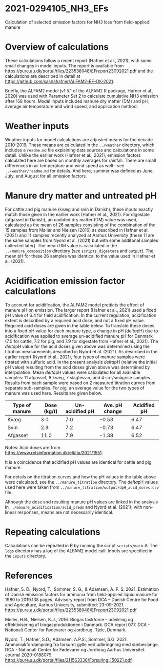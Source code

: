 # 2021-0294105_NH3_EFs
Calculation of selected emission factors for NH3 loss from field-applied manure

# Overview of calculations
These calculations follow a recent report (Hafner et al., 2021), with some small changes in model inputs.
The report is available from <https://pure.au.dk/portal/files/223538048/EFreport23092021.pdf> and the calculations are described in detail at <https://github.com/sashahafner/ALFAM2-EF-DK-2021>.

Briefly, the ALFAM2 model (v1.5.1 of the ALFAM2 R package, Hafner et al., 2020) was used with Parameter Set 2 to calculate cumulative NH3 emission after 168 hours.
Model inputs included manure dry matter (DM) and pH, average air temperature and wind speed, and application method.

# Weather inputs
Weather inputs for model calculations are adjusted means for the decade 2010-2019.
These means are calculated in the `../weather` directory, which includes a `readme.md` file explaining data sources and calculations in some detail.
Unlike the earlier work (Hafner et al., 2021), emission factors calculated here are based on monthly averages for rainfall.
There are small differences in air temperature and wind speed as well--see `../weather/readme.md` for details.
And here, summer was defined as June, July, and August for all emission factors.

# Manure dry matter and untreated pH
For cattle and pig manure (kvæg and svin in Danish), these inputs exactly match those given in the earlier work (Hafner et al., 2021).
For digestate (afgasset in Danish), an updated dry matter (DM) value was used, calculated as the mean of 26 samples consisting of the combination of the 15 samples from Møller and Nielsen (2016) as described in Hafner et al. (2021) and 11 samples recently analyzed at Aarhus University (these 11 are the same samples from Nyord et al. (2021) but with some additonal samples collected later).
The mean DM value is calculated in the `../manure_composition` directory (see `scripts_digestate` and `output`).
The mean pH for these 26 samples was identical to the value used in Hafner et al. (2021).

# Acidification emission factor calculations
To account for acidification, the ALFAM2 model predicts the effect of manure pH on emission.
The larger report (Hafner et al., 2021) used a fixed pH value of 6.4 for field acidification.
In the current regulation, acidification extent is described by a required acid dose, and not a fixed pH value.
Required acid doses are given in the table below.
To translate these doses into a fixed pH value for each manure type, a change in pH ($delta$pH) due to acidification was applied to average un-acidified manure pH for Denmark (7.0 for cattle, 7.2 for pig, and 7.9 for digestate from Hafner et al., 2021).
The $delta$pH value for the acid doses given above was determined using the titration measurements described in Nyord et al. (2021).
As described in the earlier report (Nyord et al., 2021), four types of manure samples were titrated with sulfuric acid.
In the present analysis $delta$pH (relative the initial pH value) resulting from the acid doses given above was determined by interpolation.
Mean $delta$pH values were calculated for all available samples: 11 afgasset, 8 kvæg, 7 slagtesvin, and 4 so-/smågrise samples.
Results from each sample were based on 2 measured titration curves from separate sub-samples.
For pig, an average value for the two types of manure was used here.
Results are given below.

| Type of manure | Dose (kg/t)| Un-acidified pH | Ave. pH change | Acidified pH |
|----------------|------------|-----------------|----------------|--------------|
|       Kvæg     |      3.0   |      7.0        |    -0.53       |   6.47       |
|       Svin     |      2.9   |      7.2        |    -0.73       |   6.47       |
|     Afgasset   |     11.0   |      7.9        |    -1.38       |   6.52       |
Notes: Acid doses are from <https://www.retsinformation.dk/eli/lta/2021/1551>.

It is a coincidence that acidified pH values are identical for cattle and pig manure.

For details on the titration curves and how the pH values in the table above were calculated, see the `../manure_titration` directory.
The $delta$pH values used here were taken from `../manure_titration/output/dpH_acid_doses.csv` file.

Although the dose and resulting manure pH values are linked in the analysis in `../manure_acidification/acid_preds` and Nyord et al. (2021), with non-linear responses, means are not necessarily identical.

# Repeating calculations
Calculations can be repeated in R by running the script `scripts/main.R`.
The `logs` directory has a log of the ALFAM2 model call.
Inputs are specified in the `inputs` directory.

# References
Hafner, S. D., Nyord, T., Sommer, S. G., & Adamsen, A. P. S. 2021. Estimation of Danish emission factors for ammonia from field-applied liquid manure for 1980 to 2019.138 pages. Advisory report from DCA – Danish Centre for Food and Agriculture, Aarhus University, submitted: 23-09-2021. <https://pure.au.dk/portal/files/223538048/EFreport23092021.pdf>

Møller, H.B., Nielsen, K.J., 2016. Biogas taskforce – udvikling og effektivisering af biogasproduktionen i Danmark.
DCA report 077. DCA - Nationalt Center for Fødevarer og Jordbrug, Tjele, Denmark.

Nyord, T., Hafner, S.D., Adamsen, A.P.S., Sommer, S.G. 2021. Ammoniakfordampning fra forsuret gylle ved udbringning med slæbeslange. DCA - Nationalt Center for Fødevarer og Jordbrug Aarhus Universitet. Journal 2020-0188079. <https://pure.au.dk/portal/files/211563336/Forsuring_150221.pdf>
